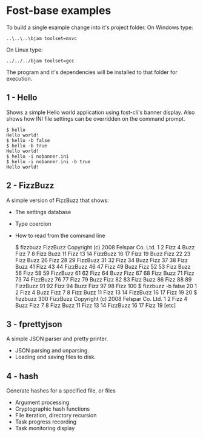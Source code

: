 # Fost-base examples

To build a single example change into it's project folder. On Windows type:

    ..\..\..\bjam toolset=msvc

On Linux type:

    ../../../bjam toolset=gcc

The program and it's dependencies will be installed to that folder for execution.


## 1 - Hello

Shows a simple Hello world application using fost-cli's banner display. Also shows how INI file settings can be overridden on the command prompt.

    $ hello
    Hello world!
    $ hello -b false
    $ hello -b true
    Hello world!
    $ hello -i nobanner.ini
    $ hello -i nobanner.ini -b true
    Hello world!


## 2 - FizzBuzz

A simple version of FizzBuzz that shows:
* The settings database
* Type coercion
* How to read from the command line

    $ fizzbuzz
    FizzBuzz
    Copyright (c) 2008 Felspar Co. Ltd.
    1 2 Fizz 4 Buzz Fizz 7 8 Fizz Buzz 11 Fizz 13 14 FizzBuzz 16 17 Fizz 19 Buzz Fizz 22 23 Fizz Buzz 26 Fizz 28 29 FizzBuzz 31 32 Fizz 34 Buzz Fizz 37 38 Fizz Buzz 41 Fizz 43 44 FizzBuzz 46 47 Fizz 49 Buzz Fizz 52 53 Fizz Buzz 56 Fizz 58 59 FizzBuzz 61 62 Fizz 64 Buzz Fizz 67 68 Fizz Buzz 71 Fizz 73 74 FizzBuzz 76 77 Fizz 79 Buzz Fizz 82 83 Fizz Buzz 86 Fizz 88 89 FizzBuzz 91 92 Fizz 94 Buzz Fizz 97 98 Fizz 100
    $ fizzbuzz -b false 20
    1 2 Fizz 4 Buzz Fizz 7 8 Fizz Buzz 11 Fizz 13 14 FizzBuzz 16 17 Fizz 19 20
    $ fizzbuzz 300
    FizzBuzz
    Copyright (c) 2008 Felspar Co. Ltd.
    1 2 Fizz 4 Buzz Fizz 7 8 Fizz Buzz 11 Fizz 13 14 FizzBuzz 16 17 Fizz 19 [etc]


## 3 - fprettyjson

A simple JSON parser and pretty printer.
* JSON parsing and unparsing.
* Loading and saving files to disk.


## 4 - hash

Generate hashes for a specified file, or files
* Argument processing
* Cryptographic hash functions
* File iteration, directory recursion
* Task progress recording
* Task monitoring display

